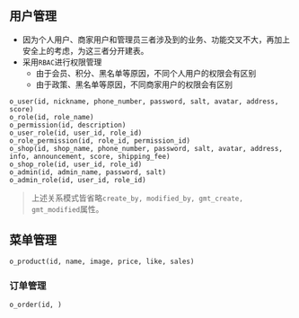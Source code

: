 ## 用户管理
- 因为个人用户、商家用户和管理员三者涉及到的业务、功能交叉不大，再加上安全上的考虑，为这三者分开建表。
- 采用`RBAC`进行权限管理
	- 由于会员、积分、黑名单等原因，不同个人用户的权限会有区别
	- 由于政策、黑名单等原因，不同商家用户的权限会有区别
```
o_user(id, nickname, phone_number, password, salt, avatar, address, score)
o_role(id, role_name)
o_permission(id, description)
o_user_role(id, user_id, role_id)
o_role_permission(id, role_id, permission_id)
o_shop(id, shop_name, phone_number, password, salt, avatar, address, info, announcement, score, shipping_fee)
o_shop_role(id, user_id, role_id)
o_admin(id, admin_name, password, salt)
o_admin_role(id, user_id, role_id)
```
> 上述关系模式皆省略`create_by, modified_by, gmt_create, gmt_modified`属性。

## 菜单管理
```
o_product(id, name, image, price, like, sales)
```
### 订单管理
```
o_order(id, )
```
<!--stackedit_data:
eyJoaXN0b3J5IjpbLTYyOTk2MDEzNywtMTExMjEwODkwOCwxND
IwOTc2MDg5LC03MjI4MDQyNDUsLTIxMjM4NzYwMzEsLTE3MTgy
MTQxNSwtMTY5ODA4NDkxNCwtMTg1MzY4MTA0MCwxNjQxOTY3NT
gyLDIxMTYxNTMwODYsLTE5MjE0MjE2OTZdfQ==
-->